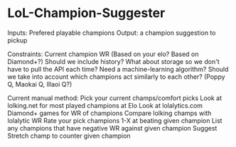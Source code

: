 # LoL-Champion-Suggester

Inputs: Prefered playable champions
Output: a champion suggestion to pickup

Constraints:
Current champion WR (Based on your elo? Based on Diamond+?)
Should we include history?
What about storage so we don't have to pull the API each time?
Need a machine-learning algorithm?
Should we take into account which champions act similarly to each other? (Poppy Q, Maokai Q, Illaoi Q?)


Current manual method:
Pick your current champs/comfort picks
Look at lolking.net for most played champions at Elo
Look at lolalytics.com Diamond+ games for WR of champions
Compare lolking champs with lolalytic WR
Rate your pick champions 1-X at beating given champion
List any champions that have negative WR against given champion
Suggest Stretch champ to counter given champion
